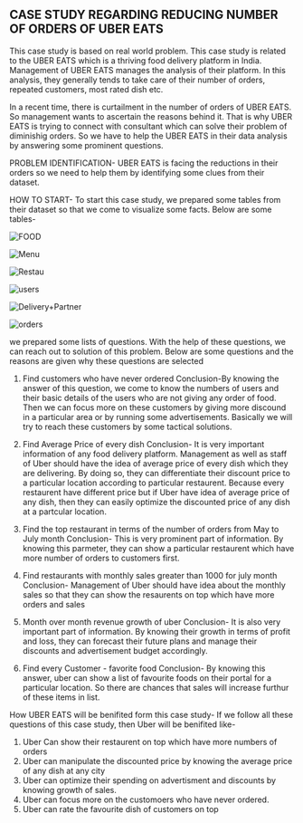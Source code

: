 ## CASE STUDY REGARDING REDUCING NUMBER OF ORDERS OF UBER EATS

This case study is based on real world problem. This case study is related to the UBER EATS which is a thriving food delivery platform in India. Management of UBER EATS manages the analysis of their platform. In this analysis, they generally tends to take care of their number of orders, repeated customers, most rated dish etc. 

In a recent time, there is curtailment in the number of orders of UBER EATS. So management wants to ascertain the reasons behind it. That is why UBER EATS is trying to connect with consultant which can solve their problem of diminishig orders.
So we have to help the UBER EATS in their data analysis by answering some prominent questions.



PROBLEM IDENTIFICATION- UBER EATS is facing the reductions in their orders so we need to help them by identifying some clues from their dataset.

HOW TO START- To start this case study, we prepared some tables from their dataset so that we come to visualize some facts. Below are some tables-

![FOOD](https://github.com/akash9777/UBER_EATS/assets/159752126/95187c3f-8298-48c0-a3bd-2a19040e4135)

![Menu](https://github.com/akash9777/UBER_EATS/assets/159752126/4e7d1a1c-a5e4-4253-b09b-8a2e8f62cccb)


![Restau](https://github.com/akash9777/UBER_EATS/assets/159752126/79c3bc2b-655b-4593-8a1f-8fb79492ca01)

![users](https://github.com/akash9777/UBER_EATS/assets/159752126/aed2bd4e-15c4-4225-9491-96aaad3cc73c)

![Delivery+Partner](https://github.com/akash9777/UBER_EATS/assets/159752126/f4f92b01-acfc-4354-8759-46e1b2216e1f)

![orders](https://github.com/akash9777/UBER_EATS/assets/159752126/abe919b4-3552-4470-9dc1-cce15b2a61a2)



we prepared some lists of questions. With the help of these questions, we can reach out to solution of this problem. Below are some questions and the reasons are given why these questions are selected

1. Find customers who have never ordered
Conclusion-By knowing the answer of this question, we come to know the numbers of users and their basic details of the users who are not giving any order of food. Then we can focus more on these customers by giving more discound in a particular area or by running some advertisements. Basically we will try to reach these customers by some tactical solutions. 

2. Find  Average Price of every dish
Conclusion- It is very important information of any food delivery platform. Management  as well as staff of Uber should have the idea of average price of every dish which they are delivering. By doing so, they can differentiate their discount price to a particular location according to particular restaurent. Because every restaurent have different price but if Uber have idea of average price of any dish, then they can easily optimize the discounted price of any dish at a partcular location.

3. Find the top restaurant in terms of the number of orders from May to July month
Conclusion- This is very prominent part of information. By knowing this parmeter, they can show a particular restaurent which have more number of orders to customers first.

4. Find restaurants with monthly sales greater than 1000 for july month
Conclusion- Management of Uber should have idea about the monthly sales so that they can show the resaurents on top which have more orders and sales

5. Month over month revenue growth of uber
Conclusion- It is also very important part of information. By knowing their growth in terms of profit and loss, they can forecast their future plans and manage their discounts and advertisement budget accordingly.

6. Find every Customer - favorite food
Conclusion- By knowing this answer, uber can show a list of favourite foods on their portal for a particular location. So there are chances that sales will increase furthur of these items in list.


How UBER EATS will be benifited form this case study- If we follow all these questions of this case study, then Uber will be benifited like-

1. Uber Can show their restaurent on top which have more numbers of orders
2. Uber can manipulate the discounted price by knowing the average price of any dish at any city
3. Uber can optimize their spending on advertisment and discounts by knowing growth of sales.
4. Uber can focus more on the customoers who have never ordered.
5. Uber can rate the favourite dish of customers on top

  


